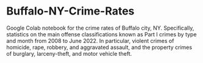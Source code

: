 # Buffalo-NY-Crime-Rates
Google Colab notebook for the crime rates of Buffalo city, NY. Specifically, statistics on the main 
offense classifications known as Part I crimes by type and month from 2008 to June 2022. 
In particular, violent crimes of homicide, rape, robbery, and aggravated assault, and the property 
crimes of burglary, larceny-theft, and motor vehicle theft.

